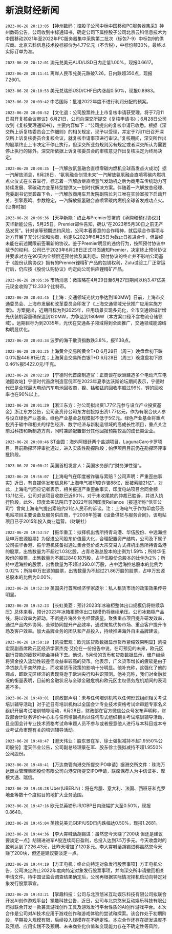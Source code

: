 # 新浪财经新闻
`2023-06-28 20:13:05` 【神州数码：控股子公司中标中国移动PC服务器集采】神州数码公告，公司收到中标通知书，确定公司下属控股子公司北京云科信息技术为中国移动2021年至2022年PC服务器集中采购第二批次（标包7-9）中标包9的供应商。北京云科信息技术投标报价为4.77亿元（不含税），中标份额30%，最终以实际订单为准。

`2023-06-28 20:12:01` 澳元兑美元AUD/USD日内走低1.00%，现报0.6617。

`2023-06-28 20:11:41` 离岸人民币兑美元跌破7.26，日内跌超350点，现报7.2601。

`2023-06-28 20:10:53` 美元兑瑞郎USD/CHF日内涨超0.50%，现报0.8983。

`2023-06-28 20:09:42` 中芯国际：批准2022年度不进行利润分配的预案。

`2023-06-28 20:08:52` 【文化退：公司股票终止上市复核申请获受理，将于7月11日召开复核会议审议】6月21日，公司向深交所提交《复核申请书》；6月28日公司收到《复核受理通知书》，主要内容如下：“公司提出的复核申请已收悉。根据《深交所上诉复核委员会工作细则》的相关规定，现予以受理，并定于7月11日召开深交所上诉复核委员会复核会议，就复核申请事项进行审议。”复核期间，深交所作出的股票终止上市决定不停止执行，但深交所业务规则另有规定或者深交所认为需要停止执行的除外。深交所依据上诉复核委员会的审核意见作出复核决定为终局决定。

`2023-06-28 20:08:35` 【一汽解放氨氢融合直喷零碳内燃机全球首发点火成功】据一汽解放消息，6月28日，“氨氢融合创领未来”一汽解放氨氢融合直喷零碳内燃机点火仪式在长春举行，标志着一汽解放继直喷氢气发动机之后为商用车传统动力可持续发展、零碳动力变革转型提供又一划时代解决方案。伴随着一汽解放总经理、党委副书记吴碧磊下令，一汽解放商用车开发院副院长刘江唯在实验室按下启动开关，引擎轰鸣、参数稳定，一汽解放氨氢融合直喷零碳内燃机全球首发成功点火。(证券时报)

`2023-06-28 20:06:36` 【天华新能：终止与Premier签署的《承购和预付协议》】天华新能公告，5月25日，Premier邮件告知，确认“在2023年5月30日之前无产品发货”。针对该等预期违约风险，公司本着善意的合作精神，就后续合作事项与对方开展了充分讨论和协商，约定以2023年6月25日为截止日推进合作，但最终未能在前述期限前签署新的协议。鉴于Premier明显的违约行为，按照预付协议中赋予的权利，公司已于2023年6月28日正式书面通知Premier，决定终止预付协议并要求对方在90天内全额偿还预付款及其利息。预付协议的终止并不影响公司基于《股份认购协议》拥有的Premier锂精矿产品的包销权利，Zulu试验工厂正常运行后，仍应按《股份认购协议》约定向公司供应锂精矿产品。

`2023-06-28 20:05:36` 市场消息：微策略在4月29日至6月27日期间以约3.47亿美元现金收购了12.333个比特币。

`2023-06-28 20:03:45` 【上海：交通领域光伏力争达到180MW】日前，上海市交通委员会、上海市发展和改革委员会印发了《上海交通领域光伏推广应用实施方案》。方案提出，近期目标为到2025年，应用场景实现多元化，全市交通领域新增光伏装机容量确保达到120MW，力争达到180MW（本方案口径不含物流仓储领域）。远期目标为到2035年，光伏在交通各子领域得到全面推广，交通领域能源结构明显优化。

`2023-06-28 20:03:34` 波罗的海干散货指数跌3.8%，报1138点。

`2023-06-28 20:03:25` 上海黄金交易所黄金T+D 6月28日（周三）晚盘盘初下跌0.0%报446.81元/克；上海黄金交易所白银T+D 6月28日（周三）晚盘盘初下跌0.46%报5422.0元/千克。

`2023-06-28 20:02:20` 【宁德时代首席制造官：正商谈在欧洲建造多个电动汽车电池回收站】宁德时代首席制造官倪军在2023年夏季达沃斯论坛期间表示，宁德时代已是全球最大电动汽车电池回收商，镍、钴和锰的回收率超过99%，锂的回收率也在90%以上。

`2023-06-28 20:01:29` 【浙江东方：孙公司拟出资1.77亿元参与设立产业投资基金】浙江东方公告，公司全资孙公司东方创投拟出资1.77亿元，作为有限合伙人参与设立绿色产业基金。绿色产业基金总规模拟不低于5亿元。绿色产业基金将重点投资于碳中和相关的绿色经济、数字经济与新制造领域的高成长性项目，重点关注前沿科技和新制造方向，同时兼顾配置部分其他回报预期较高的成长类企业。

`2023-06-28 20:00:46` ST金圆：海外阿根廷两个盐湖项目，LagunaCaro卡罗项目，目前勘探环评审批通过，进入实质性勘探阶段；帕伊项目目前仍在勘探环评审批阶段。

`2023-06-28 20:00:21` 英国首相发言人：英国水务部门“财务弹性强”。

`2023-06-28 19:56:07` 【上海电气在印度被诈骗与索赔？公司声明：严重歪曲事实】近日，有自媒体发布信息称“上海电气被印度诈骗88亿，反被索赔21亿”，对此，上海电气回应记者表示，相关报道严重歪曲事实，印度电站项目合同金额13.11亿元，公司对该项目收款已近90%，对于未收尾款的仲裁已胜诉，并进入执行阶段。此外，印度孟买法院已于2022年驳回印度Reliance（报道所称“信实公司”）曾向上海电气提出索赔约21亿人民币的诉讼。注：上海电气于作为印度莎圣电站项目主要设备及服务供应商，于2008年签署《设备供货与服务合同》，该电站项目已于2015年投入商业运营。（财联社）

`2023-06-28 19:53:57` 【振华重工：拟择机出售所持青岛港、华伍股份、中远海控及申万宏源股票】为促进公司股东价值最大化，合理配置资产结构，公司及下属子公司振华香港、振华港机装备拟通过集合竞价或大宗交易方式择机出售所持青岛港的股票，出售数量为不超过1.03亿股，占青岛港总股本的比例为1.59%；所持华伍股份的股票，出售数量为不超过840.18万股，占华伍股份总股本的比例为2%；所持中远海控的股票，出售数量为不超过390.01万股，占中远海控总股本的比例为0.02%；所持申万宏源的股票，出售数量为不超过21.86万股的股票，占申万宏源总股本的比例为0.00%。

`2023-06-28 19:52:30` 英国央行首席经济学家皮尔：私人租赁市场的政策效果传导明显。

`2023-06-28 19:52:23` 【长虹美菱：预计2023年冰箱柜整体出口规模仍将继续承压】总体来看，预计2023年冰箱柜整体出口规模仍将继续承压。公司冰箱柜产品线，将以效率为驱动，不断提升海外业务经营质量。聚焦重点项目提升研发效率，通过产品内外协同、全球协同提升产品效率，通过聚焦优势市场、重点客户提升市场及客户效率。加大品牌业务的团队和产品投入，持续推进海外自主品牌建设。

`2023-06-28 19:50:18` 【凯投宏观：欧元区贷款数据显示货币紧缩效果明显】凯投宏观副首席欧元区经济学家杰克·艾伦在一份报告中说，在可预见的未来，欧元区银行贷款的疲软可能会持续下去。他说，5月份的货币和贷款数据显示，储户继续将资金投入流动性较差但收益率较高的货币。他表示，广义货币增长的疲软是由于净贷款几乎突然停止，而收紧货币政策的影响十分明显。他补充称，这强化了他的观点，即欧元区经济的表现将逊于欧洲央行和共识预测。他补充称，我们对金融状况的衡量表明，目前的金融状况与全球金融危机和欧元区主权债务危机期间的表现差不多。

`2023-06-28 19:49:01` 【财政部声明：未与任何培训机构以任何形式组织相关考试培训辅导活动】对于近日有培训机构以全国会计专业技术资格考试命审题专家名义组织开展考试培训辅导活动，6月28日，财政部在官方微信公众号发布声明称，财政部会计财务评价中心未与任何培训机构以任何形式组织相关考试培训辅导活动，且全国会计专业技术资格考试命审题人员不参与或者授意他人进行与本科目或本专业考试命审题有关的培训辅导活动。

`2023-06-28 19:48:47` 【澄天伟业：股东景在军、徐士强拟减持不超1.9550%公司股份】澄天伟业公告，公司副总经理景在军、股东徐士强拟减持不超1.9550%公司股份。

`2023-06-28 19:48:41` 【万达商管向港交所提交IPO申请】据港交所文件：珠海万达商业管理集团股份有限公司向港交所提交IPO申请，联席保荐人为中信证券、摩根大通、瑞信。

`2023-06-28 19:48:28` Uber(UBER.N)：将在希腊、意大利、法国、西班牙和克罗地亚等数十个度假目的地扩大业务范围。

`2023-06-28 19:47:16` 欧元兑英镑EUR/GBP日内涨幅扩大至0.50%，现报0.8640。

`2023-06-28 19:45:04` 英镑兑美元GBP/USD日内跌幅达0.50%，现报1.2681。

`2023-06-28 19:44:36` 【李大霄喊话胡锡进：虽然您今天赚了200块 但还是建议要淡定一点】胡锡进进军A股连续两日盈利，总投入达到7.5万多元。今天收盘时的盈利达到了226.43元，比昨天增加了120多元。李大霄喊话胡锡进称虽然您今天赚了200块，但还是建议要淡定一点。

`2023-06-28 19:44:19` 【方正电机：终止向特定对象发行股票事项】方正电机公告，公司决定终止2022年度向特定对象发行股票事项，并向深交所申请撤回相关申请文件。待中国证监会调查结果确定后，公司再根据实际情况择机启动向特定对象发行股票事宜。

`2023-06-28 19:43:21` 【掌趣科技：公司与北京悠米互动娱乐科技有限公司拟联合开发AI创作游戏平台】掌趣科技公告，近日，公司与北京悠米互动娱乐科技有限公司拟联合开发一款兼具游戏创作工具及游戏发行平台性质的AI创作游戏平台。本次合作是公司对AI技术应用于游戏创作和游戏体验的尝试和探索。该合作处于初期阶段，早期投入规模有限，后续投入规模存在不确定性。本次合作还存在研发进度不及预期、应用实践不及预期、未来商业化价值和变现能力存在不确定性等风险。


